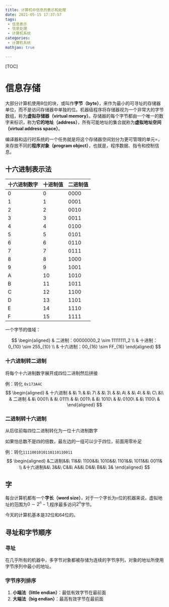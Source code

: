 ```yaml
---
title: 计算机中信息的表示和处理
date: 2021-05-15 17:37:57
tags:
 - 信息表示
 - 信息处理
 - 计算机系统
categories:
 - 计算机系统
mathjax: true

---
```


[TOC]

# 信息存储

大部分计算机使用8位的块，或叫作**字节（byte）**，来作为最小的可寻址的存储器单位，而不是访问存储器中单独的位。机器级程序将存储器视为一个非常大的字节数组，称为**虚拟存储器（virtual memory）**。存储器的每个字节都由一个唯一的数字来标识，称为**它的地址（address）**，所有可能地址的集合就称为**虚拟地址空间（virtual address space）**。

编译器和运行时系统的一个任务就是将这个存储器空间划分为更可管理的单元=，来存放不同的**程序对象（program object）**，也就是，程序数据、指令和控制信息。

<!-- more -->

## 十六进制表示法

| 十六进制数字 | 十进制值 | 二进制值 |
| ------------ | -------- | -------- |
| 0            | 0        | 0000     |
| 1            | 1        | 0001     |
| 2            | 2        | 0010     |
| 3            | 3        | 0011     |
| 4            | 4        | 0100     |
| 5            | 5        | 0101     |
| 6            | 6        | 0110     |
| 7            | 7        | 0111     |
| 8            | 8        | 1000     |
| 9            | 9        | 1001     |
| A            | 10       | 1010     |
| B            | 11       | 1011     |
| C            | 12       | 1100     |
| D            | 13       | 1101     |
| E            | 14       | 1110     |
| F            | 15       | 1111     |

一个字节的值域：

$$
\begin{aligned}
& 二进制：00000000_2 \sim 11111111_2 \\
& 十进制：0_{10} \sim 255_{10} \\
& 十六进制：00_{16} \sim FF_{16}
\end{aligned}
$$


### 十六进制转二进制

将每个十六进制数字展开成四位二进制然后拼接

例：转化 `0x173A4C`
$$
\begin{aligned}
& 十六进制 & &\ 1\ &      &\ 7\ &   &\ 3\ &    &\ A\ &    &\ 4\ &   &\ C\ &\\
& 二进制 &   &\ 0001\ & &\ 0111\ & &\ 0011\ & &\ 1010\ & &\ 0100\ & &\ 1100\ &
\end{aligned}
$$


### 二进制转十六进制

从后往前每四位二进制转化为一位十六进制数字

如果怕总数不是四的倍数，最左边的一组可以少于四位，前面用零补足

例：转化`1111001010110110110011`
$$
\begin{aligned}
&二进制&&\ 11&&\ 1100&&\ 1010&&\ 1101&&\ 1011&&\ 0011&  \\
&十六进制&&\ 3&&\ C&&\ A&&\ D&&\ B&&\ 3&
\end{aligned}
$$

## 字

每台计算机都有一个**字长（word size）**，对于一个字长为`n`位的机器来说，虚拟地址的范围为$0\sim2^n-1$,程序最多访问$2^n$字节。

今天的计算机基本是32位和64位的。

## 寻址和字节顺序

### 寻址

在几乎所有的机器中，多字节对象都被存储为连续的字节序列，对象的地址所使用字节序列中最小的地址。

### 字节序列排序

1. **小端法（little endian）**：最低有效字节在最前面
2. **大端法（big endian）**：最高有效字节在最前面